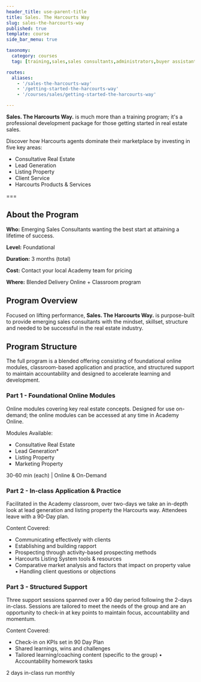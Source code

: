 ```yaml
---
header_title: use-parent-title
title: Sales. The Harcourts Way
slug: sales-the-harcourts-way
published: true
template: course
side_bar_menu: true

taxonomy:
  category: courses
  tag: [training,sales,sales consultants,administrators,buyer assistants,personal assistants]

routes:
  aliases:
    - '/sales-the-harcourts-way'
    - '/getting-started-the-harcourts-way'
    - '/courses/sales/getting-started-the-harcourts-way'

---
```


**Sales. The Harcourts Way.** is much more than a training program; it's a professional development package for those getting started in real estate sales.

Discover how Harcourts agents dominate their marketplace by investing in five key areas:
* Consultative Real Estate
* Lead Generation
* Listing Property
* Client Service
* Harcourts Products & Services

===

## About the Program

**Who:** Emerging Sales Consultants wanting the best start at attaining a lifetime of success.

**Level:** Foundational

**Duration:** 3 months (total)

**Cost:** Contact your local Academy team for pricing

**Where:** Blended Delivery Online + Classroom program 

## Program Overview
Focused on lifting performance, **Sales. The Harcourts Way.** is purpose-built to provide emerging sales consultants with the mindset, skillset, structure and needed to be successful in the real estate industry.

## Program Structure
The full program is a blended offering consisting of foundational online modules, classroom-based application and practice, and structured support to maintain accountability and designed to accelerate learning and development.

### Part 1 - Foundational Online Modules
Online modules covering key real estate concepts. Designed for use on-demand; the online modules can be accessed at any time in Academy Online.

Modules Available:
* Consultative Real Estate
* Lead Generation*
* Listing Property
* Marketing Property

30-60 min (each) | Online & On-Demand

### Part 2 - In-class Application & Practice
Facilitated in the Academy classroom, over two-days we take an in-depth look at lead generation and listing property the Harcourts way. Attendees leave with a 90-Day plan.

Content Covered:
* Communicating effectively with clients
* Establishing and building rapport
* Prospecting through activity-based prospecting methods
* Harcourts Listing System tools & resources
* Comparative market analysis and factors that impact on property value • Handling client questions or objections

### Part 3 - Structured Support
Three support sessions spanned over a 90 day period following the 2-days in-class. Sessions are tailored to meet the needs of the group and are an opportunity to check-in at key points to maintain focus, accountability and momentum.

Content Covered:
* Check-in on KPIs set in 90 Day Plan
* Shared learnings, wins and challenges
* Tailored learning/coaching content (specific to the group) • Accountability homework tasks

2 days in-class run monthly
